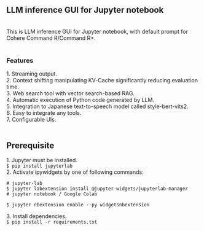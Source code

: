<h2>LLM inference GUI for Jupyter notebook</h2>
<br>
This is LLM inference GUI for Jupyter notebook, with default prompt for Cohere Command R/Command R+.<br>
<br>
<h3>Features</h3>
1. Streaming output.<br>
2. Context shifting manipulating KV-Cache significantly reducing evaluation time.<br>
3. Web search tool with vector search-based RAG.<br>
4. Automatic execution of Python code generated by LLM.<br>
5. Integration to Japanese text-to-speech model called style-bert-vits2.<br>
6. Easy to integrate any tools.<br>
7. Configurable UIs.<br>
<br>
<h2>Prerequisite</h2>
1. Jupyter must be installed.<br>
<code>$ pip install jupyterlab</code><br>
2. Activate ipywidgets by one of following commands:<br>
<pre><code># jupyter-lab
$ jupyter labextension install @jupyter-widgets/jupyterlab-manager
# jupyter notebook / Google Colab<br>
$ jupyter nbextension enable --py widgetsnbextension</code></pre>
3. Install dependencies.<br>
<code>$ pip install -r requirements.txt</code>
